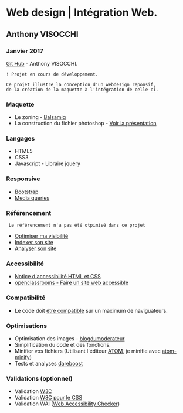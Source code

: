 # Web design | Intégration Web.

## Anthony VISOCCHI
### Janvier 2017


[Git Hub](https://github.com/anthoviso) - Anthony VISOCCHI.

```
! Projet en cours de développement.

Ce projet illustre la conception d'un webdesign reponsif,
de la création de la maquette à l'intégration de celle-ci.

```
### Maquette

* Le zoning - [Balsamiq](https://balsamiq.com/)
* La construction du fichier photoshop - [Voir la présentation](https://github.com/anthoviso/Web-design---Web-Integration/blob/master/doc/Maquette.md)

### Langages

* HTML5
* CSS3
* Javascript - Libraire jquery

### Responsive

* [Bootstrap](http://getbootstrap.com/)
* [Media queries](http://www.alsacreations.com/article/lire/930-css3-media-queries.html)

### Référencement

``` Le référencement n'a pas été otpimisé dans ce projet```
* [Optimiser ma visibilité](https://openclassrooms.com/courses/ameliorez-la-visibilite-de-votre-site-grace-au-referencement)
* [Indexer son site](https://aide.jimdo.com/seo/le-r%C3%A9f%C3%A9rencement-c-est-quoi/indexation/)
* [Analyser son site](https://www.google.com/intl/fr_fr/analytics/)

### Accessibilité

* [Notice d'accessibilité HTML et CSS](http://wiki.accede-web.com/notices/html-css)
* [openclassrooms - Faire un site web accessible](https://openclassrooms.com/courses/faire-un-site-web-accessible)

### Compatibilité

* Le code doit [être compatible](http://www.blogintegrateur.fr/10-outils-pour-tester-la-compatibilite-de-votre-site/) sur un maximum de naviguateurs.

### Optimisations

* Optimisation des images -  [blogdumoderateur](http://www.blogdumoderateur.com/optimiser-image/)
* Simplification du code et des fonctions.
* Minifier vos fichiers (Utilisant l'éditeur [ATOM](https://atom.io/), je minifie avec [atom-minify](https://atom.io/packages/atom-minify))
* Tests et analyses [dareboost](https://www.dareboost.com/fr/home)

### Validations (optionnel)

* Validation [W3C](https://validator.w3.org/)
* Validation [W3C pour le CSS](https://jigsaw.w3.org/css-validator/)
* Validation WAI ([Web Accessibility Checker](http://achecker.ca/checker/index.php))
